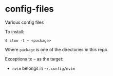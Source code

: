 # config-files

Various config files

To install:

``` $ stow -t ~ <package> ```

Where `package` is one of the directories in this repo.

Exceptions to `~` as the target:

- `nvim` belongs in `~/.config/nvim`
